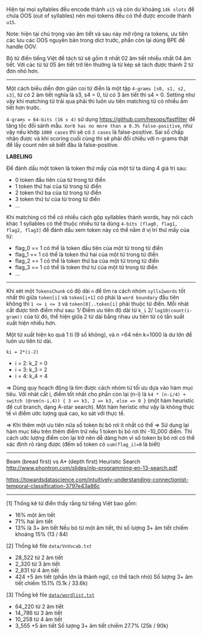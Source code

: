 Hiện tại mọi syllables đều encode thành `u15` và còn dư khoảng `14k slots` để chứa OOS (out of syllables) nên mọi tokens đều có thể được encode thành `u15`.

Note: hiện tại chú trọng vào âm tiết và sau này mở rộng ra tokens, ưu tiên các lưu các OOS nguyên bản trong dict trước, phần còn lại dùng BPE để handle OOV.

Bộ từ điển tiếng Việt để tách từ sẽ gồm ít nhất 02 âm tiết nhiều nhất 04 âm tiết. Với các từ từ 05 âm tiết trở lên thường là từ kép sẽ tách được thành 2 từ đơn nhỏ hơn.

- - - 

Một cách biểu diễn đơn giản coi từ điển là một tập `4-grams [s0, s1, s2, s3]`, từ có 2 âm tiết nghĩa là s3, s4 = 0, từ có 3 âm tiết thì s4 = 0. Setting như vậy khi matching từ trái qua phải thì luôn ưu tiên matching từ có nhiều âm tiết hơn trước.

`4-grams = 64-bits (16 x 4)` sử dụng https://github.com/hexops/fastfilter để tăng tốc đối sánh mẫu. `Xor8 has no more than a 0.3% false-positive`, như vậy nếu khớp `1000 cases` thì sẽ có `3 cases` là false-positive. Sai số chấp nhận được và khi scoring cuối cùng thì sẽ phải đối chiếu với n-grams thật để lấy count nên sẽ biết đâu là false-positive.


__LABELING__

Để đánh dấu một token là token thứ mấy của một từ ta dùng 4 giá trị sau:
* 0 token đầu tiên của từ trong từ điển
* 1 token thứ hai của từ trong từ điển
* 2 token thứ ba của từ trong từ điển
* 3 token thứ tư của từ trong từ điển
* ...

Khi matching có thể có nhiều cách gộp syllables thành words, hay nói cách khác 1 syllables có thể thuộc nhiều từ ta dùng `4-bits [flag0, flag1, flag2, flag3]` để đánh dấu xem token này có thể nằm ở vị trí thứ mấy của từ:
* flag_0 == 1 có thể là token đầu tiên của một từ trong từ điển
* flag_1 == 1 có thể là token thứ hai của một từ trong từ điển
* flag_2 == 1 có thể là token thứ ba của một từ trong từ điển
* flag_3 == 1 có thể là token thứ tư của một từ trong từ điển
* ...

- - -

Khi xét một `TokensChunk` có độ dài `n` để tìm ra cách nhóm `sylls2words` tốt nhất thì giữa `token[i]` và `token[i+1]` có phải là `word boundary` đầu tiên không thì `1 <= i <= 3` và `token[0]..token[i]` phải thuộc từ điển. Mỗi nhát cắt được tính điểm như sau:
1/ Điểm ưu tiên độ dài từ `k_i`
2/ `log10(count(i-gram))` của từ đó, thể hiện giữa 2 từ dài bằng nhau ưu tiên từ có tần suất xuất hiện nhiều hơn.

Một từ xuất hiện ko quá 1 tỉ (9 số không), và n =64 nên k=1000 là dư lớn để luôn ưu tiên từ dài.

`ki = 2*(i-2)`
* i = 2: k_2 = 0
* i = 3: k_3 = 2
* i = 4: k_4 = 4

=> Dùng quy hoạch động là tìm được cách nhóm từ tối ưu dựa vào hàm mục tiêu. Với nhát cắt i, điểm tốt nhất cho phần còn lại (n-i) là `k4 * (n-i/4) + switch (@rem(n-i,4)) { 3 => k3, 2 => k3, else => 0 }` (một hàm heuristic để cut branch, dạng A-star search). Một hàm heristic như vậy là không thực tế vì điểm ước lượng quá cao, ko sát với thực tế.

=> Khi thêm một ưu tiên nữa số token bị bỏ rơi ít nhất có thể => Sử dụng lại hàm mục tiêu trên thêm điểm trừ nếu 1 token bị bỏ rơi thì -10_000 điểm. Thì cách ước lượng điểm còn lại trở nên dễ dàng hơn vì số token bị bỏ rơi có thể xác định rõ ràng được (đếm số token có `sum(flag_i)=0` là biết)

- - -

Beam (bread first) vs A* (depth first) Heuristic Search
http://www.phontron.com/slides/nlp-programming-en-13-search.pdf

https://towardsdatascience.com/intuitively-understanding-connectionist-temporal-classification-3797e43a86c

- - -

[1] Thống kê từ điển thấy rằng từ tiếng Việt bao gồm: 
* 16% một âm tiết
* 71% hai âm tiết
* 13% là 3+ âm tiết
Nếu bỏ từ một âm tiết, thì số lượng 3+ âm tiết chiếm khoảng 15% (13 / 84)

[2] Thống kê file `data/VnVocab.txt`
* 28_522 từ 2 âm tiết
*  2_320 từ 3 âm tiết
*  2_831 từ 4 âm tiết
*    424   +5 âm tiết (phần lớn là thành ngữ, có thể tách nhỏ)
Số lượng 3+ âm tiết chiếm 15.1% (5.1k / 33.6k)

[3] Thống kê file [`data/wordlist.txt`](https://github.com/binhvq/vietdict106k)
* 64_220 từ 2 âm tiết
* 14_786 từ 3 âm tiết
* 10_258 từ 4 âm tiết
*  3_555   +5 âm tiết
Số lượng 3+ âm tiết chiếm 27.7% (25k / 90k)